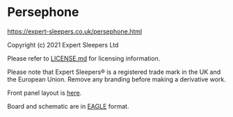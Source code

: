 Persephone
==========

https://expert-sleepers.co.uk/persephone.html

Copyright (c) 2021 Expert Sleepers Ltd

Please refer to [LICENSE.md](LICENSE.md) for licensing information.

Please note that Expert Sleepers® is a registered trade mark in the UK and the European Union. Remove any branding before making a derivative work.

Front panel layout is [here](../../panels).

Board and schematic are in [EAGLE](https://en.wikipedia.org/wiki/EAGLE_(program)) format.
